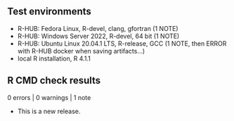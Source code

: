 ## Test environments
* R-HUB: Fedora Linux, R-devel, clang, gfortran (1 NOTE)
* R-HUB: Windows Server 2022, R-devel, 64 bit (1 NOTE)
* R-HUB: Ubuntu Linux 20.04.1 LTS, R-release, GCC (1 NOTE, then ERROR with R-HUB docker when saving artifacts...)
* local R installation, R 4.1.1

## R CMD check results

0 errors | 0 warnings | 1 note

* This is a new release.
